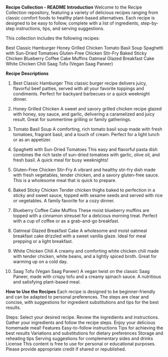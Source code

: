 **Recipe Collection - README**
**Introduction**
Welcome to the Recipe Collection repository, featuring a variety of delicious recipes ranging from classic comfort foods to healthy plant-based alternatives. Each recipe is designed to be easy to follow, complete with a list of ingredients, step-by-step instructions, tips, and serving suggestions.

This collection includes the following recipes:

Best Classic Hamburger
Honey Grilled Chicken
Tomato Basil Soup
Spaghetti with Sun-Dried Tomatoes
Gluten-Free Chicken Stir-Fry
Baked Sticky Chicken
Blueberry Coffee Cake Muffins
Oatmeal Glazed Breakfast Cake
White Chicken Chili
Saag Tofu (Vegan Saag Paneer)

**Recipe Descriptions**
1. Best Classic Hamburger
This classic burger recipe delivers juicy, flavorful beef patties, served with all your favorite toppings and condiments. Perfect for backyard barbecues or a quick weeknight dinner.

2. Honey Grilled Chicken
A sweet and savory grilled chicken recipe glazed with honey, soy sauce, and garlic, delivering a caramelized and juicy result. Great for summertime grilling or family gatherings.

3. Tomato Basil Soup
A comforting, rich tomato basil soup made with fresh tomatoes, fragrant basil, and a touch of cream. Perfect for a light lunch or as an appetizer.

4. Spaghetti with Sun-Dried Tomatoes
This easy and flavorful pasta dish combines the rich taste of sun-dried tomatoes with garlic, olive oil, and fresh basil. A quick meal for busy weeknights!

5. Gluten-Free Chicken Stir-Fry
A vibrant and healthy stir-fry dish made with fresh vegetables, tender chicken, and a savory gluten-free sauce. This is a wholesome meal that is quick to prepare.

6. Baked Sticky Chicken
Tender chicken thighs baked to perfection in a sticky and sweet sauce, topped with sesame seeds and served with rice or vegetables. A family favorite for a cozy dinner.

7. Blueberry Coffee Cake Muffins
These moist blueberry muffins are topped with a cinnamon streusel for a delicious morning treat. Perfect with a cup of coffee or as a grab-and-go breakfast.

8. Oatmeal Glazed Breakfast Cake
A wholesome and moist oatmeal breakfast cake drizzled with a sweet vanilla glaze. Ideal for meal prepping or a light breakfast.

9. White Chicken Chili
A creamy and comforting white chicken chili made with tender chicken, white beans, and a lightly spiced broth. Great for warming up on a cold day.

10. Saag Tofu (Vegan Saag Paneer)
A vegan twist on the classic Saag Paneer, made with crispy tofu and a creamy spinach sauce. A nutritious and satisfying plant-based meal.

**How to Use the Recipes**
Each recipe is designed to be beginner-friendly and can be adapted to personal preferences. The steps are clear and concise, with suggestions for ingredient substitutions and tips for the best results.

Steps:
Select your desired recipe.
Review the ingredients and instructions.
Gather your ingredients and follow the recipe steps.
Enjoy your delicious homemade meal!
Features
Easy-to-follow instructions
Tips for achieving the best results
Variations and substitutions for dietary preferences
Storage and reheating tips
Serving suggestions for complementary sides and drinks
License
This content is free to use for personal or educational purposes. Please provide appropriate credit if shared or republished.
